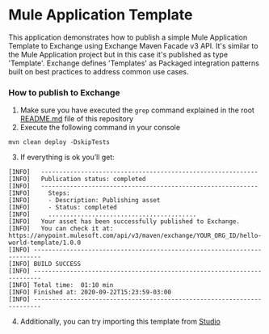 # Mule Application Template

This application demonstrates how to publish a simple Mule Application Template to Exchange using Exchange Maven Facade v3 API. It's similar to the Mule Application project but in this case it's published as type 'Template'. Exchange defines 'Templates' as Packaged integration patterns built on best practices to address common use cases.

### How to publish to Exchange

1. Make sure you have executed the `grep` command explained in the root [README.md](../README.md) file of this repository
2. Execute the following command in your console
```
mvn clean deploy -DskipTests
```
3. If everything is ok you’ll get:
```
[INFO]   ------------------------------------------------------------
[INFO]   Publication status: completed
[INFO]   ------------------------------------------------------------
[INFO]     Steps:
[INFO]     - Description: Publishing asset
[INFO]     - Status: completed
[INFO]     .........................................
[INFO]   Your asset has been successfully published to Exchange.
[INFO]   You can check it at: https://anypoint.mulesoft.com/api/v3/maven/exchange/YOUR_ORG_ID/hello-world-template/1.0.0
[INFO] ------------------------------------------------------------------------
[INFO] BUILD SUCCESS
[INFO] ------------------------------------------------------------------------
[INFO] Total time:  01:10 min
[INFO] Finished at: 2020-09-22T15:23:59-03:00
[INFO] ------------------------------------------------------------------------
```
4. Additionally, you can try importing this template from [Studio](https://docs.mulesoft.com/studio/7.5/import-project-exchange)
